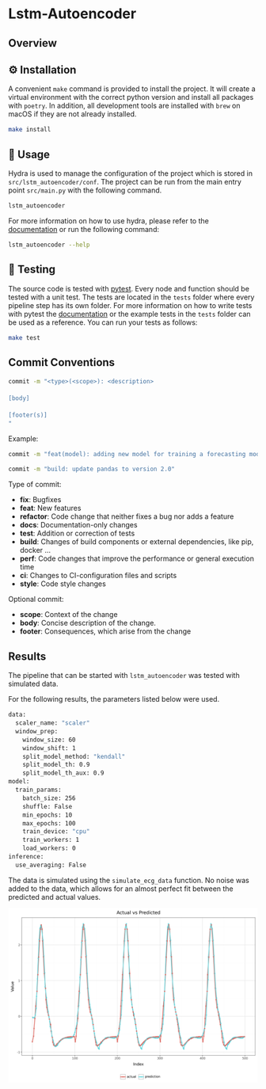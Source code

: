 # Lstm-Autoencoder



## Overview

## ⚙️ Installation

A convenient `make` command is provided to install the project.
It will create a virtual environment with the correct python version and install all packages with `poetry`.
In addition, all development tools are installed with `brew` on macOS if they are not already installed.

```bash
make install
```

## 🚧 Usage

Hydra is used to manage the configuration of the project which is stored in `src/lstm_autoencoder/conf`.
The project can be run from the main entry point `src/main.py` with the following command.

```bash
lstm_autoencoder
```
For more information on how to use hydra, please refer to the [documentation](https://hydra.cc/) or run the following command:

```bash
lstm_autoencoder --help
```

## 🧪 Testing

The source code is tested with [pytest](https://docs.pytest.org/en/stable/).
Every node and function should be tested with a unit test.
The tests are located in the `tests` folder where every pipeline step has its own folder.
For more information on how to write tests with pytest the [documentation](https://docs.pytest.org/en/stable/) or the example tests in the `tests` folder can be used as a reference.
You can run your tests as follows:

```bash
make test
```

## Commit Conventions

```bash
commit -m "<type>(<scope>): <description>

[body]

[footer(s)]
"
```

Example:

```bash
commit -m "feat(model): adding new model for training a forecasting model"
```

```bash
commit -m "build: update pandas to version 2.0"
```

Type of commit:
- **fix**: Bugfixes
- **feat**: New features
- **refactor**: Code change that neither fixes a bug nor adds a feature
- **docs**: Documentation-only changes
- **test**: Addition or correction of tests
- **build**: Changes of build components or external dependencies, like pip, docker ...
- **perf**: Code changes that improve the performance or general execution time
- **ci**: Changes to CI-configuration files and scripts
- **style**: Code style changes

Optional commit:
- **scope**: Context of the change
- **body**: Concise description of the change.
- **footer**: Consequences, which arise from the change

## Results

The pipeline that can be started with `lstm_autoencoder` was tested with simulated data.

For the following results, the parameters listed below were used.

```bash
data:
  scaler_name: "scaler"
  window_prep:
    window_size: 60
    window_shift: 1
    split_model_method: "kendall"
    split_model_th: 0.9
    split_model_th_aux: 0.9
model:
  train_params:
    batch_size: 256
    shuffle: False
    min_epochs: 10
    max_epochs: 100
    train_device: "cpu"
    train_workers: 1
    load_workers: 0
inference:
  use_averaging: False
```

The data is simulated using the `simulate_ecg_data` function. No noise was added to the data, which allows for an almost perfect fit between the predicted and actual values.

![Actual vs Predicted](figures/actual_vs_predicted.png)
